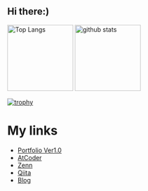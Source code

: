 ## Hi there:)
<p align="left"> 
  <img alt="Top Langs" height="150px" src="https://github-readme-stats.vercel.app/api/top-langs/?username=satabie&layout=compact&show_icons=true&theme=synthwave" />
  <img alt="github stats" height="150px" src="https://github-readme-stats.vercel.app/api?username=satabie&theme=onedark&show_icons=ture" />
</p>

[![trophy](https://github-profile-trophy.vercel.app/?username=satabie&theme=onedark)](https://github.com/ryo-ma/github-profile-trophy)

# My links
- [Portfolio Ver1.0](https://satabie.github.io)
- [AtCoder](https://atcoder.jp/users/shoseisan)
- [Zenn](https://zenn.dev/shoseisan)
- [Qiita](https://qiita.com/satabie)
- [Blog](https://shoseisan.hatenablog.com/about)
